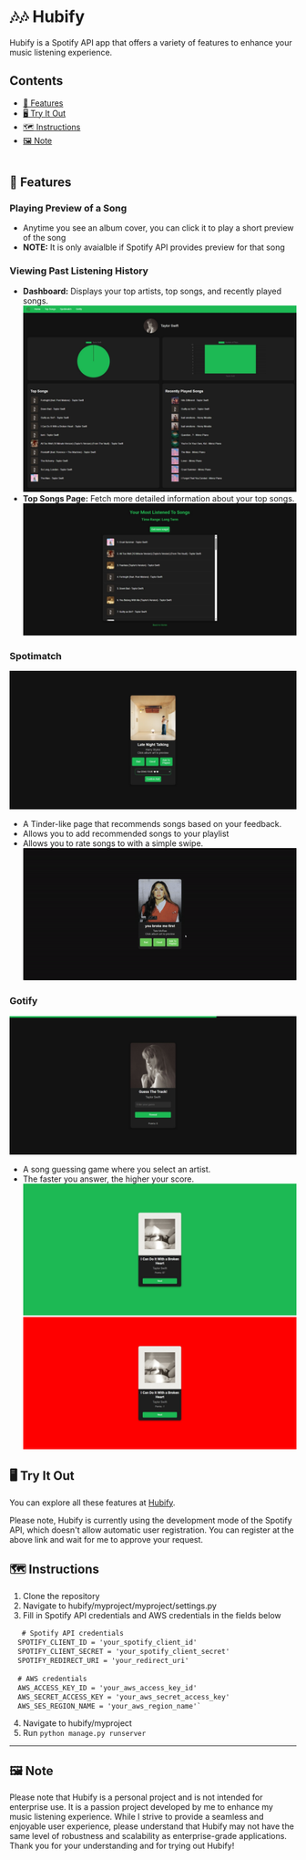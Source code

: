 # 🎶🎶 Hubify

Hubify is a Spotify API app that offers a variety of features to enhance your music listening experience.

## Contents
- [🎵 Features](https://github.com/jasonlow2307/hubify/blob/main/README.md#--features)
- [🖥️ Try It Out](https://github.com/jasonlow2307/hubify/blob/main/README.md#-%EF%B8%8F-try-it-out)
- [🗺️ Instructions](https://github.com/jasonlow2307/hubify/blob/main/README.md#-%EF%B8%8F-instructions)
- [🖼️ Note](https://github.com/jasonlow2307/hubify/blob/main/README.md#-%EF%B8%8F-note)
<br><br>

## <a id="Features"></a> 🎵 Features

### Playing Preview of a Song
- Anytime you see an album cover, you can click it to play a short preview of the song
- **NOTE:** It is only avaialble if Spotify API provides preview for that song

### Viewing Past Listening History
- **Dashboard:** Displays your top artists, top songs, and recently played songs.
![Dashboard](screenshots/dashboard.jpeg)
- **Top Songs Page:** Fetch more detailed information about your top songs.
![TopSongs](screenshots/top_songs.jpeg)

### Spotimatch
![Spotimatch](screenshots/spotimatch.jpeg)
- A Tinder-like page that recommends songs based on your feedback.
- Allows you to add recommended songs to your playlist
- Allows you to rate songs to with a simple swipe.
![SpotimatchSwipe](screenshots/spotimatch_swipe.gif)

### Gotify
![Gotify](screenshots/gotify.jpeg)
- A song guessing game where you select an artist.
- The faster you answer, the higher your score.
![GotifyCorrect](screenshots/gotify_correct.jpeg)
![GotifyWrong](screenshots/gotify_wrong.jpeg)

## <a id="Try_It_Out"></a> 🖥️ Try It Out

You can explore all these features at [Hubify](https://hubify.onrender.com).

Please note, Hubify is currently using the development mode of the Spotify API, which doesn't allow automatic user registration. You can register at the above link and wait for me to approve your request.

## <a id="Instructions"></a> 🗺️ Instructions

1. Clone the repository
2. Navigate to hubify/myproject/myproject/settings.py
3. Fill in Spotify API credentials and AWS credentials in the fields below
```
   # Spotify API credentials
  SPOTIFY_CLIENT_ID = 'your_spotify_client_id'
  SPOTIFY_CLIENT_SECRET = 'your_spotify_client_secret'
  SPOTIFY_REDIRECT_URI = 'your_redirect_uri'
  
  # AWS credentials
  AWS_ACCESS_KEY_ID = 'your_aws_access_key_id'
  AWS_SECRET_ACCESS_KEY = 'your_aws_secret_access_key'
  AWS_SES_REGION_NAME = 'your_aws_region_name'`
```
4. Navigate to hubify/myproject
5. Run `python manage.py runserver`

---

## <a id="Note"></a> 🖼️ Note

Please note that Hubify is a personal project and is not intended for enterprise use. It is a passion project developed by me to enhance my music listening experience. While I strive to provide a seamless and enjoyable user experience, please understand that Hubify may not have the same level of robustness and scalability as enterprise-grade applications. Thank you for your understanding and for trying out Hubify!

